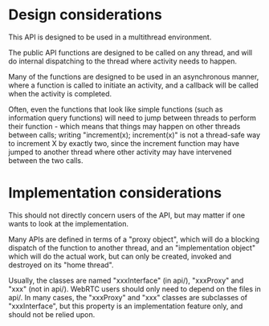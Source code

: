 # Design considerations

This API is designed to be used in a multithread environment.

The public API functions are designed to be called on any thread, and
will do internal dispatching to the thread where activity needs to happen.

Many of the functions are designed to be used in an asynchronous manner,
where a function is called to initiate an activity, and a callback will
be called when the activity is completed.

Often, even the functions that look like simple functions (such as
information query functions) will need to jump between threads to perform
their function - which means that things may happen on other threads
between calls; writing "increment(x); increment(x)" is not a thread-safe
way to increment X by exactly two, since the increment function may have
jumped to another thread where other activity may have intervened between
the two calls.

# Implementation considerations

This should not directly concern users of the API, but may matter if one
wants to look at the implementation.

Many APIs are defined in terms of a "proxy object", which will do a blocking
dispatch of the function to another thread, and an "implementation object"
which will do the actual
work, but can only be created, invoked and destroyed on its "home thread".

Usually, the classes are named "xxxInterface" (in api/), "xxxProxy" and
"xxx" (not in api/). WebRTC users should only need to depend on the files
in api/. In many cases, the "xxxProxy" and "xxx" classes are subclasses
of "xxxInterface", but this property is an implementation feature only,
and should not be relied upon.

